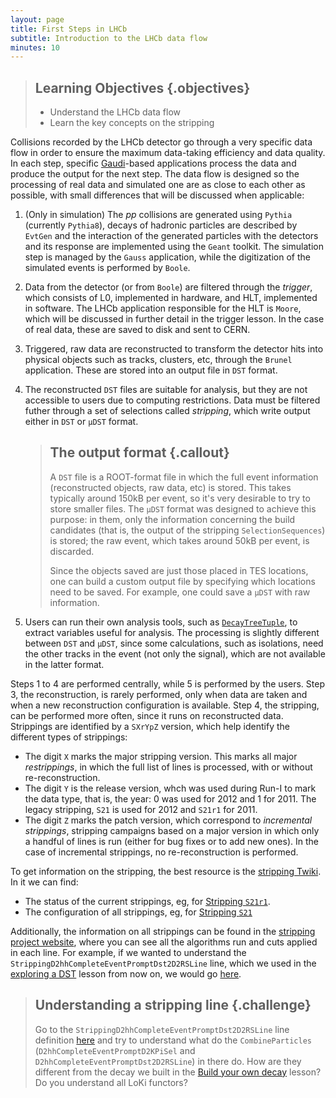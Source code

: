 ```yaml
---
layout: page
title: First Steps in LHCb
subtitle: Introduction to the LHCb data flow
minutes: 10
---
```


> ## Learning Objectives {.objectives}
> * Understand the LHCb data flow
> * Learn the key concepts on the stripping

Collisions recorded by the LHCb detector go through a very specific data flow in order to ensure the maximum data-taking efficiency and data quality.
In each step, specific [Gaudi](01-davinci.html)-based applications process the data and produce the output for the next step.
The data flow is designed so the processing of real data and simulated one are as close to each other as possible, with small differences that will be discussed when applicable:

 1. (Only in simulation) The _pp_ collisions are generated using `Pythia` (currently `Pythia8`), decays of hadronic particles are described by `EvtGen` and the interaction of the generated particles with the detectors and its response are implemented using the `Geant` toolkit.
 The simulation step is managed by the `Gauss` application, while the digitization of the simulated events is performed by `Boole`.
 2. Data from the detector (or from `Boole`) are filtered through the *trigger*, which consists of L0, implemented in hardware, and HLT, implemented in software. The LHCb application responsible for the HLT is `Moore`, which will be discussed in further detail in the trigger lesson.
 In the case of real data, these are saved to disk and sent to CERN.
 3. Triggered, raw data are reconstructed to transform the detector hits into physical objects such as tracks, clusters, etc, through the `Brunel` application. These are stored into an output file in `DST` format.
 4. The reconstructed `DST` files are suitable for analysis, but they are not accessible to users due to computing restrictions. Data must be filtered futher through a set of selections called *stripping*, which write output either in `DST` or `µDST` format.

    > ## The output format {.callout}
    > A `DST` file is a ROOT-format file in which the full event information (reconstructed objects, raw data, etc) is stored. This takes typically around 150kB per event, so it's very desirable to try to store smaller files.
    > The `µDST` format was designed to achieve this purpose: in them, only the information concerning the build candidates (that is, the output of the stripping `SelectionSequences`) is stored; the raw event, which takes around 50kB per event, is discarded.
    > 
    > Since the objects saved are just those placed in TES locations, one can build a custom output file by specifying which locations need to be saved.
    > For example, one could save a `µDST` with raw information.
    >


 5. Users can run their own analysis tools, such as [`DecayTreeTuple`](09-minimal-dv-job.html), to extract variables useful for analysis.
 The processing is slightly different between `DST` and `µDST`, since some calculations, such as isolations, need the other tracks in the event (not only the signal), which are not available in the latter format.

Steps 1 to 4 are performed centrally, while 5 is performed by the users.
Step 3, the reconstruction, is rarely performed, only when data are taken and when a new reconstruction configuration is available.
Step 4, the stripping, can be performed more often, since it runs on reconstructed data. Strippings are identified by a `SXrYpZ` version, which help identify the different types of strippings:

 - The digit `X` marks the major stripping version. This marks all major *restrippings*, in which the full list of lines is processed, with or without re-reconstruction.
 - The digit `Y` is the release version, whch was used during Run-I to mark the data type, that is, the year: 0 was used for 2012 and 1 for 2011. The legacy stripping, `S21` is used for 2012 and `S21r1` for 2011.
 - The digit `Z` marks the patch version, which correspond to *incremental strippings*, stripping campaigns based on a major version in which only a handful of lines is run (either for bug fixes or to add new ones). In the case of incremental strippings, no re-reconstruction is performed.

To get information on the stripping, the best resource is the [stripping Twiki](https://twiki.cern.ch/twiki/bin/view/LHCb/LHCbStripping).
In it we can find:

  - The status of the current strippings, eg, for [Stripping `S21r1`](http://lhcbproject.web.cern.ch/lhcbproject/Reprocessing/stats-re-stripping-fall14.html).
  - The configuration of all strippings, eg, for [Stripping `S21`](https://twiki.cern.ch/twiki/bin/view/LHCb/Stripping21Configuration)

Additionally, the information on all strippings can be found in the [stripping project website](http://lhcb-release-area.web.cern.ch/LHCb-release-area/DOC/stripping/), where you can see all the algorithms run and cuts applied in each line.
For example, if we wanted to understand the `StrippingD2hhCompleteEventPromptDst2D2RSLine` line, which we used in the [exploring a DST](05-interactive-dst.html) lesson from now on, we would go [here](http://lhcb-release-area.web.cern.ch/LHCb-release-area/DOC/stripping/config/stripping21/charmcompleteevent/strippingd2hhcompleteeventpromptdst2d2rsline.html).

> ## Understanding a stripping line {.challenge}
> Go to the `StrippingD2hhCompleteEventPromptDst2D2RSLine` line definition [here](http://lhcb-release-area.web.cern.ch/LHCb-release-area/DOC/stripping/config/stripping21/charmcompleteevent/strippingd2hhcompleteeventpromptdst2d2rsline.html) and try to understand what do the `CombineParticles` (`D2hhCompleteEventPromptD2KPiSel` and `D2hhCompleteEventPromptDst2D2RSLine`) in there do.
> How are they different from the decay we built in the [Build your own decay](06-building-decays.html) lesson?
> Do you understand all LoKi functors?

